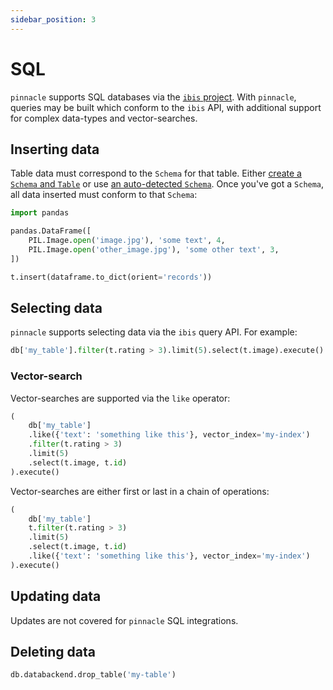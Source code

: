```yaml
---
sidebar_position: 3
---
```


# SQL

`pinnacle` supports SQL databases via the [`ibis` project](https://ibis-project.org/).
With `pinnacle`, queries may be built which conform to the `ibis` API, with additional 
support for complex data-types and vector-searches.

## Inserting data

Table data must correspond to the `Schema` for that table.
Either [create a `Schema` and `Table`](../execute_api/data_encodings_and_schemas.md#create-a-table-with-a-schema)
or use [an auto-detected `Schema`](../execute_api/auto_data_types.md). Once you've 
got a `Schema`, all data inserted must conform to that `Schema`:

```python
import pandas

pandas.DataFrame([
    PIL.Image.open('image.jpg'), 'some text', 4,
    PIL.Image.open('other_image.jpg'), 'some other text', 3,
])

t.insert(dataframe.to_dict(orient='records'))
```

## Selecting data

`pinnacle` supports selecting data via the `ibis` query API.
For example:

```python
db['my_table'].filter(t.rating > 3).limit(5).select(t.image).execute()
```

### Vector-search

Vector-searches are supported via the `like` operator:

```python
(
    db['my_table']
    .like({'text': 'something like this'}, vector_index='my-index')
    .filter(t.rating > 3)
    .limit(5)
    .select(t.image, t.id)
).execute()
```

Vector-searches are either first or last in a chain of operations:

```python
(
    db['my_table']
    t.filter(t.rating > 3)
    .limit(5)
    .select(t.image, t.id)
    .like({'text': 'something like this'}, vector_index='my-index')
).execute()
```

## Updating data

Updates are not covered for `pinnacle` SQL integrations.

## Deleting data

```python
db.databackend.drop_table('my-table')
```
